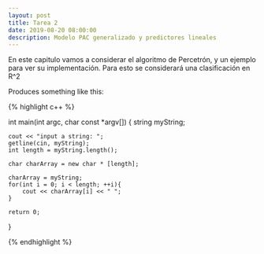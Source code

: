 ```yaml
---
layout: post
title: Tarea 2
date: 2019-08-20 08:00:00
description: Modelo PAC generalizado y predictores lineales
---
```

En este capitulo vamos a considerar el algoritmo de Percetrón, y un ejemplo para ver su implementación. Para esto se considerará una clasificación en R^2

Produces something like this: 

{% highlight c++ %}

int main(int argc, char const *argv[])
{
	string myString;

	cout << "input a string: ";
	getline(cin, myString);
	int length = myString.length();
	
	char charArray = new char * [length];

	charArray = myString;
	for(int i = 0; i < length; ++i){
		cout << charArray[i] << " ";
	}
	
	return 0;
}

{% endhighlight %}
